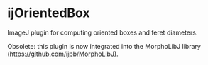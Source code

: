 # ijOrientedBox
ImageJ plugin for computing oriented boxes and feret diameters.

Obsolete: this plugin is now integrated into the MorphoLibJ library (https://github.com/ijpb/MorphoLibJ).
